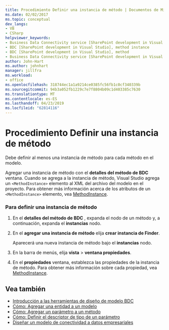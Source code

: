 ```yaml
---
title: Procedimiento Definir una instancia de método | Documentos de Microsoft
ms.date: 02/02/2017
ms.topic: conceptual
dev_langs:
- VB
- CSharp
helpviewer_keywords:
- Business Data Connectivity service [SharePoint development in Visual Studio], method instance
- BDC [SharePoint development in Visual Studio], method instance
- BDC [SharePoint development in Visual Studio], method
- Business Data Connectivity service [SharePoint development in Visual Studio], method
author: John-Hart
ms.author: johnhart
manager: jillfra
ms.workload:
- office
ms.openlocfilehash: 318744ec1a1a9214ce0385fc56fb1c0cf340339b
ms.sourcegitcommit: 94b3a052fb1229c7e7f8804b09c1d403385c7630
ms.translationtype: MT
ms.contentlocale: es-ES
ms.lasthandoff: 04/23/2019
ms.locfileid: "62814116"
---
```

# <a name="how-to-define-a-method-instance"></a>Procedimiento Definir una instancia de método
  Debe definir al menos una instancia de método para cada método en el modelo.

 Agregar una instancia de método con el **detalles del método de BDC** ventana. Cuando se agrega a la instancia de método, Visual Studio agrega un `<MethodInstance>` elemento al XML del archivo del modelo en el proyecto. Para obtener más información acerca de los atributos de un `<MethodInstance>` elemento, vea [MethodInstance](http://go.microsoft.com/fwlink/?LinkID=169282).

### <a name="to-define-a-method-instance"></a>Para definir una instancia de método

1. En el **detalles del método de BDC** , expanda el nodo de un método y, a continuación, expanda el **instancias** nodo.

2. En el **agregar una instancia de método** elija **crear instancia de Finder**.

     Aparecerá una nueva instancia de método bajo el **instancias** nodo.

3. En la barra de menús, elija **vista** > **ventana propiedades**.

4. En el **propiedades** ventana, establezca las propiedades de la instancia de método. Para obtener más información sobre cada propiedad, vea [MethodInstance](http://go.microsoft.com/fwlink/?LinkID=169282).

## <a name="see-also"></a>Vea también
- [Introducción a las herramientas de diseño de modelo BDC](../sharepoint/bdc-model-design-tools-overview.md)
- [Cómo: Agregar una entidad a un modelo](../sharepoint/how-to-add-an-entity-to-a-model.md)
- [Cómo: Agregar un parámetro a un método](../sharepoint/how-to-add-a-parameter-to-a-method.md)
- [Cómo: Definir el descriptor de tipo de un parámetro](../sharepoint/how-to-define-the-type-descriptor-of-a-parameter.md)
- [Diseñar un modelo de conectividad a datos empresariales](../sharepoint/designing-a-business-data-connectivity-model.md)
